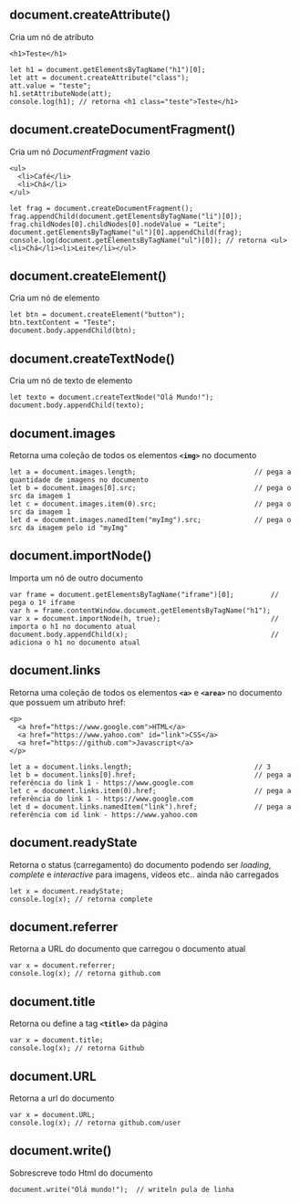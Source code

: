 ## document.createAttribute()
Cria um nó de atributo

    <h1>Teste</h1>

    let h1 = document.getElementsByTagName("h1")[0];
    let att = document.createAttribute("class");
    att.value = "teste";
    h1.setAttributeNode(att);
    console.log(h1); // retorna <h1 class="teste">Teste</h1>
    
## document.createDocumentFragment()
Cria um nó *DocumentFragment* vazio

    <ul>
      <li>Café</li>
      <li>Chá</li>
    </ul>
    
    let frag = document.createDocumentFragment();
    frag.appendChild(document.getElementsByTagName("li")[0]);
    frag.childNodes[0].childNodes[0].nodeValue = "Leite";
    document.getElementsByTagName("ul")[0].appendChild(frag);
    console.log(document.getElementsByTagName("ul")[0]); // retorna <ul><li>Chá</li><li>Leite</li></ul>
    
## document.createElement()
Cria um nó de elemento

    let btn = document.createElement("button");
    btn.textContent = "Teste";
    document.body.appendChild(btn);

## document.createTextNode()
Cria um nó de texto de elemento

    let texto = document.createTextNode("Olá Mundo!");
    document.body.appendChild(texto);

## document.images
Retorna uma coleção de todos os elementos **`<img>`** no documento

    let a = document.images.length;                             // pega a quantidade de imagens no documento
    let b = document.images[0].src;                             // pega o src da imagem 1
    let c = document.images.item(0).src;                        // pega o src da imagem 1
    let d = document.images.namedItem("myImg").src;             // pega o src da imagem pelo id "myImg"

## document.importNode()
Importa um nó de outro documento

    var frame = document.getElementsByTagName("iframe")[0];         // pega o 1º iframe 
    var h = frame.contentWindow.document.getElementsByTagName("h1");
    var x = document.importNode(h, true);                           // importa o h1 no documento atual
    document.body.appendChild(x);                                   // adiciona o h1 no documento atual

## document.links
Retorna uma coleção de todos os elementos **`<a>`** e **`<area>`** no documento que possuem um atributo href:

    <p>
      <a href="https://www.google.com">HTML</a>
      <a href="https://www.yahoo.com" id="link">CSS</a>
      <a href="https://github.com">Javascript</a>
    </p>
    
    let a = document.links.length;                              // 3
    let b = document.links[0].href;                             // pega a referência do link 1 - https://www.google.com
    let c = document.links.item(0).href;                        // pega a referência do link 1 - https://www.google.com
    let d = document.links.namedItem("link").href;              // pega a referência com id link - https://www.yahoo.com

## document.readyState
Retorna o status (carregamento) do documento podendo ser *loading*, *complete* e *interactive* para imagens, vídeos etc.. ainda não carregados

    let x = document.readyState; 
    console.log(x); // retorna complete

## document.referrer
Retorna a URL do documento que carregou o documento atual

    var x = document.referrer;
    console.log(x); // retorna github.com

## document.title
Retorna ou define a tag **`<title>`** da página
    
    var x = document.title;
    console.log(x); // retorna Github
    
## document.URL
Retorna a url do documento

    var x = document.URL;
    console.log(x); // retorna github.com/user
    
## document.write()
Sobrescreve todo Html do documento
  
    document.write("Olá mundo!");  // writeln pula de linha 
